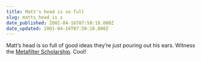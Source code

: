 ```yaml
---
title: Matt's head is so full
slug: matts_head_is_s
date_published: 2001-04-16T07:50:18.000Z
date_updated: 2001-04-16T07:50:18.000Z
---
```


Matt’s head is so full of good ideas they’re just pouring out his ears. Witness the [Metafilter Scholarship](http://www.metafilter.com/scholarship.mefi). Cool!
